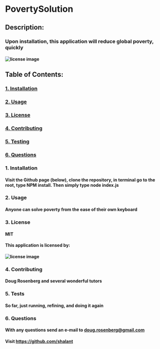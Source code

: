 # PovertySolution
  ## Description:
  ### Upon installation, this application will reduce global poverty, quickly
  #### ![license image](https://img.shields.io/badge/License-MIT-color=orange.svg)
  ## Table of Contents:
  ###     [1. Installation](#Installation)
  ###     [2. Usage](#Usage)
  ###     [3. License](#License)
  ###     [4. Contributing](#Contributing)
  ###     [5. Testing](#Tests)
  ###     [6. Questions](#Questions)

  ### 1. Installation
  #### Visit the Github page (below), clone the repository, in terminal go to the root, type NPM install. Then simply type node index.js

  ### 2. Usage
  #### Anyone can solve poverty from the ease of their own keyboard

  ### 3. License
  #### MIT
  #### This application is licensed by:
  #### ![license image](https://img.shields.io/badge/License-MIT-color=orange.svg)

  ### 4. Contributing
  #### Doug Rosenberg and several wonderful tutors

  ### 5. Tests
  #### So far, just running, refining, and doing it again

  ### 6. Questions
  #### With any questions send an e-mail to doug.rosenberg@gmail.com
  #### Visit https://github.com/shalant

